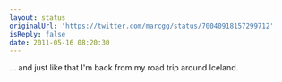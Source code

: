 ```yaml
---
layout: status
originalUrl: 'https://twitter.com/marcgg/status/70040918157299712'
isReply: false
date: 2011-05-16 08:20:30
---
```


... and just like that I'm back from my road trip around Iceland.

